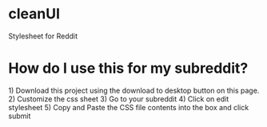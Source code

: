 # cleanUI
Stylesheet for Reddit

<h1>How do I use this for my subreddit?</h1>
1) Download this project using the download to desktop button on this page.
2) Customize the css sheet
3) Go to your subreddit
4) Click on edit stylesheet
5) Copy and Paste the CSS file contents into the box and click submit
